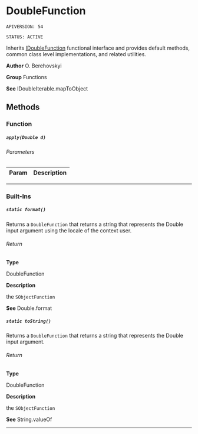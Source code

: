 # DoubleFunction

`APIVERSION: 54`

`STATUS: ACTIVE`

Inherits [IDoubleFunction](/docs/Functional-Interfaces/IDoubleFunction.md) functional interface and provides default methods, common class level implementations, and related utilities.


**Author** O. Berehovskyi


**Group** Functions


**See** IDoubleIterable.mapToObject

## Methods
### Function
##### `apply(Double d)`
###### Parameters
|Param|Description|
|---|---|

---
### Built-Ins
##### `static format()`

Returns a `DoubleFunction` that returns a string that represents the Double input argument using the locale of the context user.

###### Return

**Type**

DoubleFunction

**Description**

the `SObjectFunction`


**See** Double.format

##### `static toString()`

Returns a `DoubleFunction` that returns a string that represents the Double input argument.

###### Return

**Type**

DoubleFunction

**Description**

the `SObjectFunction`


**See** String.valueOf

---
